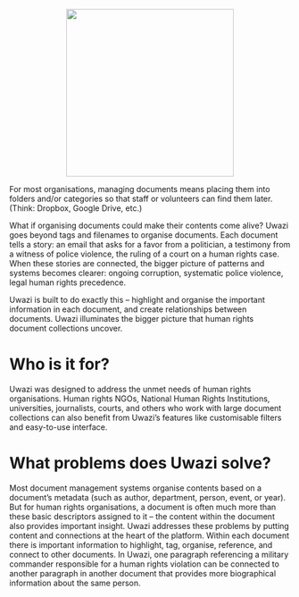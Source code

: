 <p align="center">
<img src="http://huridocs.github.io/uwazi-assets/wiki/logo.png" data-canonical-src="http://huridocs.github.io/uwazi-assets/wiki/logo.png" width="300" />
</p>

For most organisations, managing documents means placing them into folders and/or categories so that staff or volunteers can find them later. (Think: Dropbox, Google Drive, etc.)

What if organising documents could make their contents come alive? Uwazi goes beyond tags and filenames to organise documents. Each document tells a story: an email that asks for a favor from a politician, a testimony from a witness of police violence, the ruling of a court on a human rights case. When these stories are connected, the bigger picture of patterns and systems becomes clearer: ongoing corruption, systematic police violence, legal human rights precedence.

Uwazi is built to do exactly this – highlight and organise the important information in each document, and create relationships between documents. Uwazi illuminates the bigger picture that human rights document collections uncover. 

# Who is it for?
Uwazi was designed to address the unmet needs of human rights organisations. Human rights NGOs, National Human Rights Institutions, universities, journalists, courts, and others who work with large document collections can also benefit from Uwazi’s features like customisable filters and easy-to-use interface.

# What problems does Uwazi solve?
Most document management systems organise contents based on a document’s metadata (such as author, department, person, event, or year). But for human rights organisations, a document is often much more than these basic descriptors assigned to it – the content within the document also provides important insight. Uwazi addresses these problems by putting content and connections at the heart of the platform. Within each document there is important information to highlight, tag, organise, reference, and connect to other documents. In Uwazi, one paragraph referencing a military commander responsible for a human rights violation can be connected to another paragraph in another document that provides more biographical information about the same person.